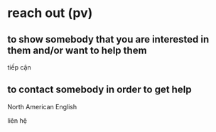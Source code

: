 # reach out (pv)

## to show somebody that you are interested in them and/or want to help them

tiếp cận

## to contact somebody in order to get help

North American English

liên hệ